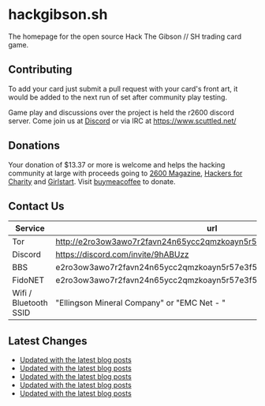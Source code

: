 # hackgibson.sh
The homepage for the open source Hack The Gibson // SH trading card game.


## Contributing

To add your card just submit a pull request with your card's front art, it would be added to the next run of set after community play testing.

Game play and discussions over the project is held the r2600 discord server. Come join us at [Discord](https://discord.com/invite/9hABUzz) or via IRC at https://www.scuttled.net/


## Donations

Your donation of $13.37 or more is welcome and helps the hacking community at large with proceeds going to [2600 Magazine](https://2600.com/), [Hackers for Charity](https://hackersforcharity.org) and [Girlstart](https://girlstart.org).  Visit [buymeacoffee](https://www.buymeacoffee.com/hackgibson.sh) to donate.


## Contact Us

Service | url
-|-
Tor | http://e2ro3ow3awo7r2favn24n65ycc2qmzkoayn5r57e3f56nvjwdcgg32ad.onion
Discord | https://discord.com/invite/9hABUzz
BBS | e2ro3ow3awo7r2favn24n65ycc2qmzkoayn5r57e3f56nvjwdcgg32ad.onion:23
FidoNET | e2ro3ow3awo7r2favn24n65ycc2qmzkoayn5r57e3f56nvjwdcgg32ad.onion:24554
Wifi / Bluetooth SSID | "Ellingson Mineral Company" or "EMC Net - <fidonet address>"

## Latest Changes
<!-- BLOG-POST-LIST:START -->
- [Updated with the latest blog posts](https://github.com/DFW2600/hackgibson.sh/commit/0823b3e4ff1ab90837455192d3e289b9ad0a4a93)
- [Updated with the latest blog posts](https://github.com/DFW2600/hackgibson.sh/commit/6618eb62f7b9eb5588c04a0a603835202c386d92)
- [Updated with the latest blog posts](https://github.com/DFW2600/hackgibson.sh/commit/82f2c60fdb8e4e63bb9d6ea33cfd8d2b3174c971)
- [Updated with the latest blog posts](https://github.com/DFW2600/hackgibson.sh/commit/6a00c3159023181d178522e133f02e2e3a90069c)
- [Updated with the latest blog posts](https://github.com/DFW2600/hackgibson.sh/commit/8fe776c5825528d5b58dbc322366a86d535544c0)
<!-- BLOG-POST-LIST:END -->
